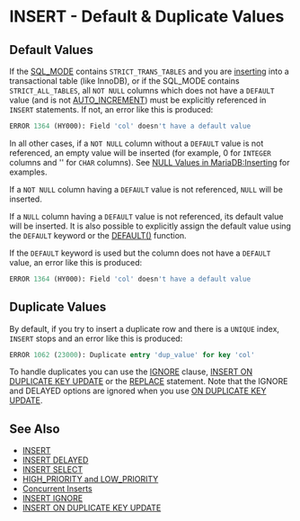 # INSERT - Default &amp; Duplicate Values

## Default Values

If the [SQL_MODE](/mariadb-administration/variables-and-modes/sql-mode) contains `STRICT_TRANS_TABLES` and you are [inserting](/sql-statements-structure/sql-statements/data-manipulation/inserting-loading-data/insert) into a transactional table (like InnoDB), or if the SQL_MODE contains `STRICT_ALL_TABLES`, all `NOT NULL` columns which does not have a `DEFAULT` value (and is not [AUTO_INCREMENT](/columns-storage-engines-and-plugins/data-types/auto_increment)) must be explicitly referenced in `INSERT` statements. If not, an error like this is produced:

```sql
ERROR 1364 (HY000): Field 'col' doesn't have a default value
```

In all other cases, if a `NOT NULL` column without a `DEFAULT` value is not referenced, an empty value will be inserted (for example, 0 for `INTEGER` columns and '' for `CHAR` columns). See [NULL Values in MariaDB:Inserting](/kb/en/null-values-in-mariadb/#inserting) for examples.

If a `NOT NULL` column having a `DEFAULT` value is not referenced, `NULL` will be inserted.

If a `NULL` column having a `DEFAULT` value is not referenced, its default value will be inserted. It is also possible to explicitly assign the default value using the `DEFAULT` keyword or the [DEFAULT()](/built-in-functions/secondary-functions/information-functions/default) function.

If the `DEFAULT` keyword is used but the column does not have a `DEFAULT` value, an error like this is produced:

```sql
ERROR 1364 (HY000): Field 'col' doesn't have a default value
```

## Duplicate Values

By default, if you try to insert a duplicate row and there is a `UNIQUE` index, `INSERT` stops and an error like this is produced:

```sql
ERROR 1062 (23000): Duplicate entry 'dup_value' for key 'col'
```

To handle duplicates you can use the [IGNORE](/sql-statements-structure/sql-statements/data-manipulation/inserting-loading-data/ignore) clause, [INSERT ON DUPLICATE KEY UPDATE](/sql-statements-structure/sql-statements/data-manipulation/inserting-loading-data/insert-on-duplicate-key-update) or the [REPLACE](/sql-statements-structure/sql-statements/data-manipulation/changing-deleting-data/replace) statement. Note that the IGNORE and DELAYED options are ignored when you use [ON DUPLICATE KEY UPDATE](/sql-statements-structure/sql-statements/data-manipulation/inserting-loading-data/insert-on-duplicate-key-update).

## See Also

- [INSERT](/sql-statements-structure/sql-statements/data-manipulation/inserting-loading-data/insert)
- [INSERT DELAYED](/sql-statements-structure/sql-statements/data-manipulation/inserting-loading-data/insert-delayed)
- [INSERT SELECT](/sql-statements-structure/sql-statements/data-manipulation/inserting-loading-data/insert-select)
- [HIGH_PRIORITY and LOW_PRIORITY](/sql-statements-structure/sql-statements/data-manipulation/changing-deleting-data/high_priority-and-low_priority)
- [Concurrent Inserts](/sql-statements-structure/sql-statements/data-manipulation/inserting-loading-data/concurrent-inserts)
- [INSERT IGNORE](/sql-statements-structure/sql-statements/data-manipulation/inserting-loading-data/insert-ignore)
- [INSERT ON DUPLICATE KEY UPDATE](/sql-statements-structure/sql-statements/data-manipulation/inserting-loading-data/insert-on-duplicate-key-update)